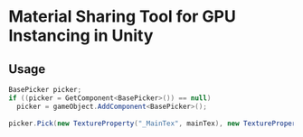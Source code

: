 # Material Sharing Tool for GPU Instancing in Unity

## Usage
```C#
BasePicker picker;
if ((picker = GetComponent<BasePicker>()) == null)
  picker = gameObject.AddComponent<BasePicker>();
  
picker.Pick(new TextureProperty("_MainTex", mainTex), new TextureProperty("_SubTex", subTex));
```
